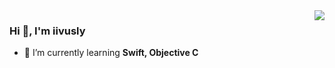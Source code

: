<img align="right" src="https://github-readme-stats.vercel.app/api?username=iivusly&show_icons=true&bg_color=00000000&hide_title=true&hide_border=true" />

### Hi 👋, I'm iivusly

- :seedling: I’m currently learning **Swift, Objective C**

